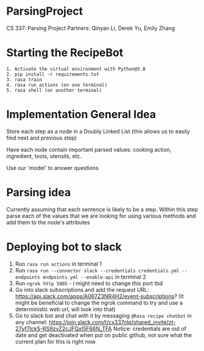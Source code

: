 # ParsingProject
CS 337: Parsing Project Partners: Qinyan Li, Derek Yu, Emily Zhang

# Starting the RecipeBot
    1. Activate the virtual environment with Python@3.8
    2. pip install -r requirements.txt
    3. rasa train
    4. rasa run actions (on one terminal)
    5. rasa shell (on another terminal)

# Implementation General Idea
Store each step as a node in a Doubly Linked List (this allows us to easily find next and previous step)

Have each node contain important parsed values: cooking action, ingredient, tools, utensils, etc.

Use our 'model' to answer questions

# Parsing idea
Currently assuming that each sentence is likely to be a step.
Within this step parse each of the values that we are looking for using various methods and add them to the node's attributes


# Deploying bot to slack
1. Run `rasa run actions` in terminal 1
2. Run `rasa run --connector slack --credentials credentials.yml --endpoints endpoints.yml --enable-api` in terminal 2
3. Run `ngrok http 5005` - i might need to change this port tbd
4. Go into slack subscriptions and add the request URL: https://api.slack.com/apps/A067Z3NR4H2/event-subscriptions?
(It might be beneficial to change the ngrok command to try and use a deterministic web url, will look into that)
6. Go to slack bot and chat with it by messaging `@Rasa recipe chatbot` in any channel: https://join.slack.com/t/cs337nlp/shared_invite/zt-27yf7lck5-RS9zvZ2cJFQxI5F66N_TFA
Notice: credentials are out of date and get deactivated when put on public github, not sure what the current plan for this is right now
